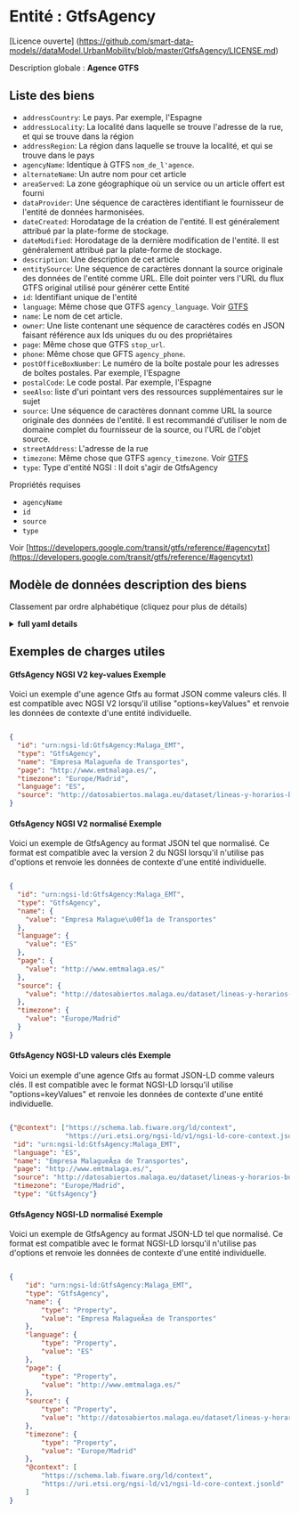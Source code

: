 Entité : GtfsAgency  
===================  
[Licence ouverte] (https://github.com/smart-data-models//dataModel.UrbanMobility/blob/master/GtfsAgency/LICENSE.md)  
Description globale : **Agence GTFS**  

## Liste des biens  

- `addressCountry`: Le pays. Par exemple, l'Espagne  - `addressLocality`: La localité dans laquelle se trouve l'adresse de la rue, et qui se trouve dans la région  - `addressRegion`: La région dans laquelle se trouve la localité, et qui se trouve dans le pays  - `agencyName`: Identique à GTFS `nom_de_l'agence`.  - `alternateName`: Un autre nom pour cet article  - `areaServed`: La zone géographique où un service ou un article offert est fourni  - `dataProvider`: Une séquence de caractères identifiant le fournisseur de l'entité de données harmonisées.  - `dateCreated`: Horodatage de la création de l'entité. Il est généralement attribué par la plate-forme de stockage.  - `dateModified`: Horodatage de la dernière modification de l'entité. Il est généralement attribué par la plate-forme de stockage.  - `description`: Une description de cet article  - `entitySource`: Une séquence de caractères donnant la source originale des données de l'entité comme URL. Elle doit pointer vers l'URL du flux GTFS original utilisé pour générer cette Entité  - `id`: Identifiant unique de l'entité  - `language`: Même chose que GTFS `agency_language`. Voir [GTFS](https://developers.google.com/transit/gtfs/reference/#agencytxt)  - `name`: Le nom de cet article.  - `owner`: Une liste contenant une séquence de caractères codés en JSON faisant référence aux Ids uniques du ou des propriétaires  - `page`: Même chose que GTFS `stop_url`.  - `phone`: Même chose que GFTS `agency_phone`.  - `postOfficeBoxNumber`: Le numéro de la boîte postale pour les adresses de boîtes postales. Par exemple, l'Espagne  - `postalCode`: Le code postal. Par exemple, l'Espagne  - `seeAlso`: liste d'uri pointant vers des ressources supplémentaires sur le sujet  - `source`: Une séquence de caractères donnant comme URL la source originale des données de l'entité. Il est recommandé d'utiliser le nom de domaine complet du fournisseur de la source, ou l'URL de l'objet source.  - `streetAddress`: L'adresse de la rue  - `timezone`: Même chose que GTFS `agency_timezone`. Voir [GTFS](https://developers.google.com/transit/gtfs/reference/#agencytxt)  - `type`: Type d'entité NGSI : Il doit s'agir de GtfsAgency    
Propriétés requises  
- `agencyName`  - `id`  - `source`  - `type`    
Voir [https://developers.google.com/transit/gtfs/reference/#agencytxt](https://developers.google.com/transit/gtfs/reference/#agencytxt)  
## Modèle de données description des biens  
Classement par ordre alphabétique (cliquez pour plus de détails)  
<details><summary><strong>full yaml details</strong></summary>    
```yaml  
GtfsAgency:    
  description: 'GTFS Agency'    
  properties:    
    addressCountry:    
      description: 'The country. For example, Spain'    
      type: Property    
      x-ngsi:    
        model: https://schema.org/Text    
    addressLocality:    
      description: 'The locality in which the street address is, and which is in the region'    
      type: Property    
      x-ngsi:    
        model: https://schema.org/Text    
    addressRegion:    
      description: 'The region in which the locality is, and which is in the country'    
      type: Property    
      x-ngsi:    
        model: https://schema.org/Text    
    agencyName:    
      description: 'Same as GTFS `agency_name`'    
      type: Property    
      x-ngsi:    
        model: https://schema.org/Text    
    alternateName:    
      description: 'An alternative name for this item'    
      type: Property    
    areaServed:    
      description: 'The geographic area where a service or offered item is provided'    
      type: Property    
      x-ngsi:    
        model: https://schema.org/Text    
    dataProvider:    
      description: 'A sequence of characters identifying the provider of the harmonised data entity.'    
      type: Property    
    dateCreated:    
      description: 'Entity creation timestamp. This will usually be allocated by the storage platform.'    
      format: date-time    
      type: Property    
    dateModified:    
      description: 'Timestamp of the last modification of the entity. This will usually be allocated by the storage platform.'    
      format: date-time    
      type: Property    
    description:    
      description: 'A description of this item'    
      type: Property    
    entitySource:    
      description: 'A sequence of characters giving the original source of the Entity data as a URL. It shall point to the URL of the original GTFS feed used to generate this Entity'    
      format: uri    
      type: Property    
      x-ngsi:    
        model: https://schema.org/URL    
    id:    
      anyOf: &gtfsagency_-_properties_-_owner_-_items_-_anyof    
        - description: 'Property. Identifier format of any NGSI entity'    
          maxLength: 256    
          minLength: 1    
          pattern: ^[\w\-\.\{\}\$\+\*\[\]`|~^@!,:\\]+$    
          type: string    
        - description: 'Property. Identifier format of any NGSI entity'    
          format: uri    
          type: string    
      description: 'Unique identifier of the entity'    
      type: Property    
    language:    
      description: "Same as GTFS `agency_language`. See [GTFS](https://developers.google.com/transit/gtfs/reference/#agencytxt)"    
      type: Property    
      x-ngsi:    
        model: https://schema.org/Text    
    name:    
      description: 'The name of this item.'    
      type: Property    
    owner:    
      description: 'A List containing a JSON encoded sequence of characters referencing the unique Ids of the owner(s)'    
      items:    
        anyOf: *gtfsagency_-_properties_-_owner_-_items_-_anyof    
        description: 'Property. Unique identifier of the entity'    
      type: Property    
    page:    
      description: 'Same as GTFS `stop_url`'    
      format: uri    
      type: Property    
      x-ngsi:    
        model: http://schema.org/URL    
    phone:    
      description: 'Same as GFTS `agency_phone`'    
      type: Property    
      x-ngsi:    
        model: https://schema.org/Text    
    postOfficeBoxNumber:    
      description: 'The post office box number for PO box addresses. For example, Spain'    
      type: Property    
      x-ngsi:    
        model: https://schema.org/Text    
    postalCode:    
      description: 'The postal code. For example, Spain'    
      type: Property    
      x-ngsi:    
        model: https://schema.org/Text    
    seeAlso:    
      description: 'list of uri pointing to additional resources about the item'    
      oneOf:    
        - items:    
            - format: uri    
              type: string    
          minItems: 1    
          type: array    
        - format: uri    
          type: string    
      type: Property    
    source:    
      description: 'A sequence of characters giving the original source of the entity data as a URL. Recommended to be the fully qualified domain name of the source provider, or the URL to the source object.'    
      type: Property    
    streetAddress:    
      description: 'The street address'    
      type: Property    
      x-ngsi:    
        model: https://schema.org/Text    
    timezone:    
      description: "Same as GTFS `agency_timezone`. See [GTFS](https://developers.google.com/transit/gtfs/reference/#agencytxt)"    
      type: Property    
      x-ngsi:    
        model: https://schema.org/Text    
    type:    
      description: 'NGSI Entity Type: It has to be GtfsAgency'    
      enum:    
        - GtfsAgency    
      type: Property    
  required:    
    - id    
    - type    
    - agencyName    
    - source    
  type: object    
```  
</details>    
## Exemples de charges utiles  
#### GtfsAgency NGSI V2 key-values Exemple  
Voici un exemple d'une agence Gtfs au format JSON comme valeurs clés. Il est compatible avec NGSI V2 lorsqu'il utilise "options=keyValues" et renvoie les données de contexte d'une entité individuelle.  
```json  
{  
  "id": "urn:ngsi-ld:GtfsAgency:Malaga_EMT",  
  "type": "GtfsAgency",  
  "name": "Empresa Malagueña de Transportes",  
  "page": "http://www.emtmalaga.es/",  
  "timezone": "Europe/Madrid",  
  "language": "ES",  
  "source": "http://datosabiertos.malaga.eu/dataset/lineas-y-horarios-bus-google-transit/resource/24e86888-b91e-45bf-a48c-09855832fd52"  
}  
```  
#### GtfsAgency NGSI V2 normalisé Exemple  
Voici un exemple de GtfsAgency au format JSON tel que normalisé. Ce format est compatible avec la version 2 du NGSI lorsqu'il n'utilise pas d'options et renvoie les données de contexte d'une entité individuelle.  
```json  
{  
  "id": "urn:ngsi-ld:GtfsAgency:Malaga_EMT",  
  "type": "GtfsAgency",  
  "name": {  
    "value": "Empresa Malague\u00f1a de Transportes"  
  },  
  "language": {  
    "value": "ES"  
  },  
  "page": {  
    "value": "http://www.emtmalaga.es/"  
  },  
  "source": {  
    "value": "http://datosabiertos.malaga.eu/dataset/lineas-y-horarios-bus-google-transit/resource/24e86888-b91e-45bf-a48c-09855832fd52"  
  },  
  "timezone": {  
    "value": "Europe/Madrid"  
  }  
}  
```  
#### GtfsAgency NGSI-LD valeurs clés Exemple  
Voici un exemple d'une agence Gtfs au format JSON-LD comme valeurs clés. Il est compatible avec le format NGSI-LD lorsqu'il utilise "options=keyValues" et renvoie les données de contexte d'une entité individuelle.  
```json  
{"@context": ["https://schema.lab.fiware.org/ld/context",  
              "https://uri.etsi.org/ngsi-ld/v1/ngsi-ld-core-context.jsonld"],  
 "id": "urn:ngsi-ld:GtfsAgency:Malaga_EMT",  
 "language": "ES",  
 "name": "Empresa MalagueÃ±a de Transportes",  
 "page": "http://www.emtmalaga.es/",  
 "source": "http://datosabiertos.malaga.eu/dataset/lineas-y-horarios-bus-google-transit/resource/24e86888-b91e-45bf-a48c-09855832fd52",  
 "timezone": "Europe/Madrid",  
 "type": "GtfsAgency"}  
```  
#### GtfsAgency NGSI-LD normalisé Exemple  
Voici un exemple de GtfsAgency au format JSON-LD tel que normalisé. Ce format est compatible avec le format NGSI-LD lorsqu'il n'utilise pas d'options et renvoie les données de contexte d'une entité individuelle.  
```json  
{  
    "id": "urn:ngsi-ld:GtfsAgency:Malaga_EMT",  
    "type": "GtfsAgency",  
    "name": {  
        "type": "Property",  
        "value": "Empresa MalagueÃ±a de Transportes"  
    },  
    "language": {  
        "type": "Property",  
        "value": "ES"  
    },  
    "page": {  
        "type": "Property",  
        "value": "http://www.emtmalaga.es/"  
    },  
    "source": {  
        "type": "Property",  
        "value": "http://datosabiertos.malaga.eu/dataset/lineas-y-horarios-bus-google-transit/resource/24e86888-b91e-45bf-a48c-09855832fd52"  
    },  
    "timezone": {  
        "type": "Property",  
        "value": "Europe/Madrid"  
    },  
    "@context": [  
        "https://schema.lab.fiware.org/ld/context",  
        "https://uri.etsi.org/ngsi-ld/v1/ngsi-ld-core-context.jsonld"  
    ]  
}  
```  
